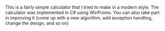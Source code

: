This is a fairly simple calculator that I tried to make in a modern style.
The calculator was implemented in C# using WinFroms.
You can also take part in improving it (come up with a new algorithm, add exception handling, change the design, and so on)
